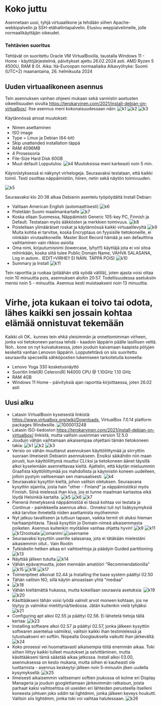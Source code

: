 # Koko juttu

Asennetaan uusi, tyhjä virtuaalikone ja tehdään siihen Apache-webbipalvelin ja SSH-etähallintapalvelin. 
Etusivu weppialvelimelle, jolle normaalikäyttäjän oikeudet.

### Tehtävien suoritus
Tehtävät on suoritettu Oracle VM VirtualBoxilla, taustalla Windows 11 - Home - käyttöjärjestelmä, päivitykset ajettu 26.02.2024 asti. AMD Ryzen 5 4500U, RAM 8 Gt. Aika:
Itä-Euroopan normaaliaika
Aikavyöhyke: Suomi (UTC+2)
maanantaina, 26. helmikuuta 2024

## Uuden virtuaalikoneen asennus
Tein asennuksen vanhan ohjeeni mukaan sekä varmistin asetusten oikeellisuuden sivulta https://terokarvinen.com/2021/install-debian-on-virtualbox/.
Itse asennus meni kokonaisuudessaan näin:
![k1](https://github.com/NicoSaario/Tunti1/assets/156778628/213ae983-66dd-4a19-ab90-b46e8725bc84)
![k2](https://github.com/NicoSaario/Tunti1/assets/156778628/ad933363-4cf0-47a0-b588-1ac2dd5cac34)
![k3](https://github.com/NicoSaario/Tunti1/assets/156778628/70381f15-368d-4714-b766-295973a7e53a)

Käytännössä ainoat muutokset:
- Nimen asettaminen
- ISO image
- Type = Linux ja Debian (64-bit)
- Skip unattended installation täppä
- RAM 4096MB
- 4 Prosessoria
- File-Size Hard Disk 60GB
- Muut default
  Lopputulos:
  ![k4](https://github.com/NicoSaario/Tunti1/assets/156778628/6ab6dd15-6b66-49e0-b45f-5a6fd1f1af5f)
  Muutoksissa meni karkeasti noin 5 min. 

Käynnistyksessä ei näkynyt virhelogeja. Seuraavaksi testataan, että kaikki toimii. Testi osoittaa näppäimistön, hiiren, netin sekä näytön toimivuuden.

![k5](https://github.com/NicoSaario/Tunti1/assets/156778628/73f976eb-ad24-4e39-bd57-53c383e6ef23)

Seuraavaksi klo 20:38 alkaa Debianin asentelu työpöydältä Install Debian:
- Valitaan American English (automaattisesti)
![k6](https://github.com/NicoSaario/Tunti1/assets/156778628/e31ec90f-d1f2-4cfc-ae50-e2c6731c8b3d)
- Pistetään Suomi maailmankartalle
  ![k7](https://github.com/NicoSaario/Tunti1/assets/156778628/817c5a31-cf55-4ce0-b8df-9415a8466083)
- Koska ollaan Suomessa, Näppäimistö Generic 105-key PC, Finnish ja Default. Testataan myös ääkkösten ja merkkien toimivuus.
![k8](https://github.com/NicoSaario/Tunti1/assets/156778628/98665290-141f-42db-b87f-445027f5e1d1)
- Poistellaan ylimääräiset roskat ja käytännössä kaikki virtuaalilevyltä
  ![k9](https://github.com/NicoSaario/Tunti1/assets/156778628/2ec5dcd9-e506-4789-a5df-8ed7544b5685)
Muita kohtia ei tarvitse, koska Encryptaus on fyysisille tietokoneille, ei niinkään virutaalikoneille. Master Boot Record hämää ja sen defaulttina vaihtaminen vain rikkoo asioita
- Oma nimi, kirjautumisnimi (lowercase, lyhyt!!) käyttäjä jota ei voi sitoa mihinkään, koska siitä tulee Public Domain Name, VAHVA SALASANA, Log in autom.. (EDIT=VIRHE!! EI NÄIN. TÄPPÄ POIS)
  ![k10](https://github.com/NicoSaario/Tunti1/assets/156778628/25506aa4-5985-4a6c-8110-66f858c7955d)
- Summary ja Install
![k11](https://github.com/NicoSaario/Tunti1/assets/156778628/66aca1d7-4724-4965-93fd-2581fe420973)

Tein raporttia ja ruokaa (pitäähän sitä syödä välillä), joten ajasta voisi ottaa noin 10 minuuttia pois, asennuksen aloitin 20:57. Todellisuudessa asetuksiin menisi noin 5 - minuuttia.
Asennus kesti muistaakseni noin 13 minuuttia.

# Virhe, jota kukaan ei toivo tai odota, lähes kaikki sen jossain kohtaa elämää onnistuvat tekemään
Kaikki oli OK.. kunnes tein ehkä yleisimmän ja onnettomimman virheen, jonka voi tietokoneen parissa tehdä - kaadoin läppärin päälle lasillisen vettä.
Noh.. kone on nyt kuivatuksessa, joten jouduin kaivamaan kaapista pölyjen keskeltä vanhan Lenovon läppärin.
Lopputehtävä on siis suoritettu seuraavilla specseillä sähköpostien lukemiseen tarkoitetulla koneella:
- Lenovo Yoga 330 kosketusnäyttö
- Suoritin Intel(R) Celeron(R) N4000 CPU @ 1.10GHz   1.10 GHz
- RAM 4GB
- Windows 11 Home - päivityksiä ajan raporttia kirjoittaessa, joten 26.02 asti

## Uusi alku
- Latasin VirtualBoxin kyseisestä linkistä: https://www.virtualbox.org/wiki/Downloads, VirtualBox 7.0.14 platform packages Windwsille.
  ![1000013248](https://github.com/NicoSaario/Tunti1/assets/156778628/dc3aae56-25ac-4634-bfc8-101b0f9d7926)
- Latasin ISO-tiedoston https://terokarvinen.com/2021/install-debian-on-virtualbox/ linkistä, mutta valitsin uusimman version 12.5.0
- Jouduin vähän vaihtamaan aikaisempaa ohjettani tämän tietokoneen takia:
 ![k1](https://github.com/NicoSaario/Tunti1/assets/156778628/0c500788-9790-4f28-b872-0d4e901e5520)
![k2](https://github.com/NicoSaario/Tunti1/assets/156778628/8b41ad9f-f628-47b5-bb61-5187edbd1997)
![k3](https://github.com/NicoSaario/Tunti1/assets/156778628/e0e75579-7644-429d-9927-ea7349e4554f)
- Versio on vähän muuttanut asennuksen käyttöliittymää ja siirryttiin suoraan ilmeisesti Debianin asennukseen. Ensiksi säikähdin niin maan pirusti, kun käyttöliittymä muuttui CLI:ksi ja tietokoneen äänet täysillä alkoi kyselemään asennettavaa kieltä. Ajattelin, että käytän mieluummin Graafista käyttöliittymää jos mahdollista ja käynnistin koneen uudelleen, jolloin pystyin valitsemaan sen manuaalisesti.
 ![k4](https://github.com/NicoSaario/Tunti1/assets/156778628/dc03937b-c1d4-4163-98c4-6dc687e94a14)
- Seuraavaksi kysyttiin kieltä, johon valitsin oletuksen. Seuraavana kysyttiin sijaintia, josta hain "other - Finland" ja näppäimistöksi myös Finnish. Siinä mielessä ihan kiva, jos ei tunne maailman kartastoa eikä löydä Helsinkiä kartalta.
![k5](https://github.com/NicoSaario/Tunti1/assets/156778628/98e9c018-81ba-4389-bb0a-8ac1f6921316)
![k6](https://github.com/NicoSaario/Tunti1/assets/156778628/c141ab68-b3f1-4a6c-bad2-2e53057f7e60)
![k7](https://github.com/NicoSaario/Tunti1/assets/156778628/ab95dc1a-b41e-4898-b262-d45adb1b2448)
- Pienenä ihmetyksenä näppäimistöä ei tässä kohtaa voi testata ja Continue - painikkeella asennus alkoi..  Onneksi tuli nyt lisäkysymyksiä eikä tarvitse ihmetellä niiden asettamista myöhemmin
- Nyt jatkuu tavalliseen ja tuttuun tapaan, vaikka termit oli aluksi hieman harhaanjohtavia. Tässä kysyttiin jo Domain-nimeä aikaisemmasta poiketen. Asennus kuitenkin myötäilee vanhaa ohjetta hyvin!
![k9](https://github.com/NicoSaario/Tunti1/assets/156778628/64b5953a-e8a7-4391-94d9-7ebab3d834d5)
![k11](https://github.com/NicoSaario/Tunti1/assets/156778628/ed48c9b4-2ca1-4f97-896c-ea43407331e6)
![k12rootsala](https://github.com/NicoSaario/Tunti1/assets/156778628/4bc3b2ed-23fb-4f5c-8085-8bdaaad6fccb)
![omanimi](https://github.com/NicoSaario/Tunti1/assets/156778628/d3283049-0d6e-429a-9579-34c5da19cae0)
![username](https://github.com/NicoSaario/Tunti1/assets/156778628/d23dfbd8-6790-4d2c-a7fb-7374dc0466c7)
- Seuraavaksi kysyttiin userille salasanaa, jota ei tätäkään mielestäni aikasiemmin ollut.. Vain Rootin
- Tutkiskelin hetken aikaa eri vaihtoehtoja ja päädyin Guided partitioning
  ![k13](https://github.com/NicoSaario/Tunti1/assets/156778628/750120b1-c564-4fed-a649-5e90f1739726)
- Näyttää jälleen tutulta
  ![k14](https://github.com/NicoSaario/Tunti1/assets/156778628/96497518-f576-4043-86ac-9247c6c25c2a)
- Vähän epävarmuutta, joten mennään amatööri "Recommendationilla"
  ![k15](https://github.com/NicoSaario/Tunti1/assets/156778628/be084e5b-c337-48d5-86d3-5649dde83553)
![k16](https://github.com/NicoSaario/Tunti1/assets/156778628/730d2a96-fd33-4629-b4fe-3ef694af8713)
![k17](https://github.com/NicoSaario/Tunti1/assets/156778628/3eeb71e3-0edc-4d96-a2b5-49fad0ed45ed)
- Toimenpiteet alkoivat 02.44 ja Installing the base system päättyi 02.50
- Tähän valitsin NO, sillä käytin ainoastaan yhtä "mediaa"
- ![k18](https://github.com/NicoSaario/Tunti1/assets/156778628/6ab2870d-943d-437f-9b1f-b4286342c265)
- Vähän kieltämättä hukassa, mutta kokeillaan seuraavia asetuksia:
![k19](https://github.com/NicoSaario/Tunti1/assets/156778628/2868e0ce-be22-4b24-b8c5-52dc863f36e8)
![k20](https://github.com/NicoSaario/Tunti1/assets/156778628/a484c63a-12e2-45d3-9824-eb963414741e)
- Käsittääkseni tähän voisi lyödä valmiit arvot moneen kohtaan, jos ne löytyy jo valmiiksi mietittynä/tiedossa. Jätän kuitenkin vielä tyhjäksi
![k21](https://github.com/NicoSaario/Tunti1/assets/156778628/6608cb03-8eaa-40f8-a025-fa4a377e2979)
- Configuring apt alkoi 02.55 ja päättyi 02.56. Ei lähetetä tietoja tällä kertaa:
  ![k23](https://github.com/NicoSaario/Tunti1/assets/156778628/0e638dc3-7993-4ba8-b83d-223bba8cd283)
- Installing software alkoi 02.57 ja päättyi 02.57, jonka jälkeen kysyttiin softwaren asentelua valmiiksi, valitsin kaikki ihan testimielessä ja tutustuakseni eri softiin. Nopealla Googlauksella vaikutti ihan järkevältä.
![k24](https://github.com/NicoSaario/Tunti1/assets/156778628/0c471ce9-369b-406a-856a-6ff76cc4ad12)
- Koko prosessi vei huomattavasti aikaisempia töitä enemmän aikaa. Toki siihen liittyy kaikki tulleet muutokset ja selvittäminen, mutta käsittääkseni tämä säästää aikaa jatkossa. Install alkoi 03.00, asennuksessa on kesto mukana, mutta siihen ei kauheasti ole luottamista - asennus keskeytyi jälleen noin 5-minuutin jlken uudella kysymyksellä: 
![k25](https://github.com/NicoSaario/Tunti1/assets/156778628/26307d48-80eb-4b92-bfce-8f2039253acf)
- Ilmeisesti aikaisemmin valitsemani softien joukossa oli kolme eri Display Manageria ja jouduin googlettamaan järkevimmän ratkaisun, joista parhaat kaksi vaihtoehtoa oli useiden eri lähteiden perusteella itselleni koneesta johtuen joko sddm tai lightdmm, jonka jälkeen keveys houkutti. Valitsin siis lightdmm, jonka toki voi vaihtaa halutessaan.
![k26](https://github.com/NicoSaario/Tunti1/assets/156778628/f7931b9e-922f-4c4f-a0ed-30909465861e)




